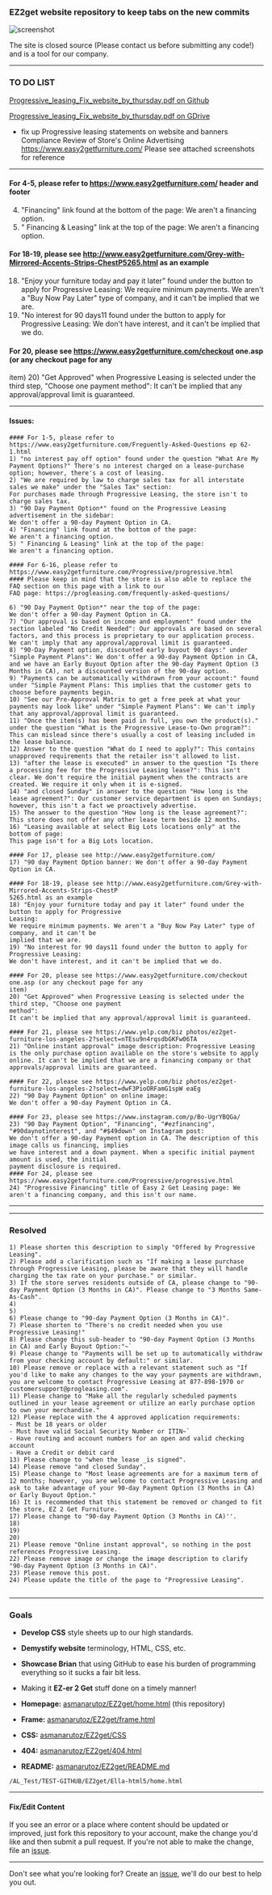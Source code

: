### EZ2get website repository to keep tabs on the new commits

![screenshot](https://github.com/asmanarutoz/EZ2get/blob/master/Ella-html5/assets/img/screenshot.png)

The site is closed source (Please contact us before submitting any code!) and is a tool for our company.

----
### TO DO LIST
[Progressive_leasing_Fix_website_by_thursday.pdf on Github](https://github.com/asmanarutoz/EZ2get/blob/master/Progressive_leasing_Fix_website_by_thursday.pdf)

[Progressive_leasing_Fix_website_by_thursday.pdf on GDrive](https://drive.google.com/file/d/12UPqOKB-qM_ipiaenTHc_HzKBXmPykxw/view?usp=sharing)

- fix up Progressive leasing statements on website and banners
Compliance Review of Store's Online Advertising
https://www.easy2getfurniture.com/
Please see attached screenshots for reference

----

#### For 4-5, please refer to https://www.easy2getfurniture.com/ header and footer

4) "Financing" link found at the bottom of the page:
We aren't a financing option.
5) " Financing & Leasing" link at the top of the page:
We aren't a financing option.

#### For 18-19, please see http://www.easy2getfurniture.com/Grey-with-Mirrored-Accents-Strips-ChestP5265.html as an example

18) "Enjoy your furniture today and pay it later" found under the button to apply for Progressive
Leasing:
We require minimum payments. We aren't a "Buy Now Pay Later" type of company, and it can't be
implied that we are.
19) "No interest for 90 days11 found under the button to apply for Progressive Leasing:
We don't have interest, and it can't be implied that we do.

#### For 20, please see https://www.easy2getfurniture.com/checkout one.asp (or any checkout page for any
item)
20) "Get Approved" when Progressive Leasing is selected under the third step, "Choose one payment
method":
It can't be implied that any approval/approval limit is guaranteed.


----
#### Issues:
```
#### For 1-5, please refer to https://www.easy2getfurniture.com/Freguently-Asked-Questions ep 62-1.html
1) "no interest pay off option" found under the question "What Are My Payment Options?" There's no interest charged on a lease-purchase option; however, there's a cost of leasing.
2) "We are required by law to charge sales tax for all interstate sales we make" under the "Sales Tax" section:
For purchases made through Progressive Leasing, the store isn't to charge sales tax.
3) "90 Day Payment Option*" found on the Progressive Leasing advertisement in the sidebar:
We don't offer a 90-day Payment Option in CA.
4) "Financing" link found at the bottom of the page:
We aren't a financing option.
5) " Financing & Leasing" link at the top of the page:
We aren't a financing option.

#### For 6-16, please refer to https://www.easy2getfurniture.com/Progressive/progressive.html
#### Please keep in mind that the store is also able to replace the FAQ section on this page with a link to our
FAQ page: https://progleasing.com/frequently-asked-questions/

6) "90 Day Payment Option*" near the top of the page:
We don't offer a 90-day Payment Option in CA.
7) "Our approval is based on income and employment" found under the section labeled "No Credit Needed": Our approvals are based on several factors, and this process is proprietary to our application process. We can't imply that any approval/approval limit is guaranteed.
8) "90-Day Payment option, discounted early buyout 90 days:" under "Simple Payment Plans": We don't offer a 90-day Payment Option in CA, and we have an Early Buyout Option after the 90-day Payment Option (3 Months in CA), not a discounted version of the 90-day option.
9) "Payments can be automatically withdrawn from your account:" found under "Simple Payment Plans: This implies that the customer gets to choose before payments begin.
10) "See our Pre-Approval Matrix to get a free peek at what your payments may look like" under "Simple Payment Plans": We can't imply that any approval/approval limit is guaranteed.
11) "Once the item(s) has been paid in full, you own the product(s)." under the question "What is the Progressive Lease-to-Own program?": This can mislead since there's usually a cost of leasing included in the lease balance.
12) Answer to the question "What do I need to apply?": This contains unapproved requirements that the retailer isn't allowed to list.
13) "after the lease is executed" in answer to the question "Is there a processing fee for the Progressive Leasing lease?": This isn't clear. We don't require the initial payment when the contracts are created. We require it only when it is e-signed.
14) "and closed Sunday" in answer to the question "How long is the lease agreement?": Our customer service department is open on Sundays; however, this isn't a fact we proactively advertise.
15) The answer to the question "How long is the lease agreement?": This store does not offer any other lease term beside 12 months.
16) "Leasing available at select Big Lots locations only" at the bottom of page:
This page isn't for a Big Lots location.

#### For 17, please see http://www.easy2getfurniture.com/
17) "90 day Payment Option banner: We don't offer a 90-day Payment Option in CA.

#### For 18-19, please see http://www.easy2getfurniture.com/Grey-with-Mirrored-Accents-Strips-ChestP
5265.html as an example
18) "Enjoy your furniture today and pay it later" found under the button to apply for Progressive
Leasing:
We require minimum payments. We aren't a "Buy Now Pay Later" type of company, and it can't be
implied that we are.
19) "No interest for 90 days11 found under the button to apply for Progressive Leasing:
We don't have interest, and it can't be implied that we do.

#### For 20, please see https://www.easy2getfurniture.com/checkout one.asp (or any checkout page for any
item)
20) "Get Approved" when Progressive Leasing is selected under the third step, "Choose one payment
method":
It can't be implied that any approval/approval limit is guaranteed.

#### For 21, please see https://www.yelp.com/biz photos/ez2get-furniture-los-angeles-2?select=nTEsu9n4rqsdbGKFw06TA
21) "Online instant approval" image description: Progressive Leasing is the only purchase option available on the store's website to apply online. It can't be implied that we are a financing company or that approvals/approval limits are guaranteed.

#### For 22, please see https://www.yelp.com/biz photos/ez2get-furniture-los-angeles-2?select=dwF3PioORFamG1spW eaEg
22) "90 Day Payment Option" on online image:
We don't offer a 90-day Payment Option in CA.

#### For 23, please see https://www.instagram.com/p/Bo-UgrYBQGa/
23) "90 Day Payment Option", "Financing", "#ezfinancing", "#90daynotinterest", and "#$49down" on Instagram post:
We don't offer a 90-day Payment option in CA. The description of this image calls us financing, implies
we have interest and a down payment. When a specific initial payment amount is used, the initial
payment disclosure is required.
#### For 24, please see https://www.easy2getfurniture.com/Progressive/progressive.html
24) "Progressive Financing" title of Easy 2 Get Leasing page: We aren't a financing company, and this isn't our name.
```
---

---
### Resolved
```
1) Please shorten this description to simply "Offered by Progressive Leasing".
2) Please add a clarification such as "If making a lease purchase through Progressive Leasing, please be aware that they will handle charging the tax rate on your purchase." or similar.
3) If the store serves residents outside of CA, please change to "90-day Payment Option (3 Months in CA)". Please change to "3 Months Same-As-Cash".
4) 
5) 
6) Please change to "90-day Payment Option (3 Months in CA)".
7) Please shorten to "There's no credit needed when you use Progressive Leasing!"
8) Please change this sub-header to "90-day Payment Option (3 Months in CA) and Early Buyout Option:"~`
9) Please change to "Payments will be set up to automatically withdraw from your checking account by default:" or similar.
10) Please remove or replace with a relevant statement such as "If you'd like to make any changes to the way your payments are withdrawn, you are welcome to contact Progressive Leasing at 877-898-1970 or customersupport@progleasing.com".
11) Please change to "Make all the regularly scheduled payments outlined in your lease agreement or utilize an early purchase option to own your merchandise."
12) Please replace with the 4 approved application requirements:
- Must be 18 years or older
- Must have valid Social Security Number or ITIN~`
- Have routing and account numbers for an open and valid checking account
- Have a Credit or debit card
13) Please change to "when the lease _is signed".
14) Please remove "and closed Sunday".
15) Please change to "Most lease agreements are for a maximum term of 12 months; however, you are welcome to contact Progressive Leasing and ask to take advantage of your 90-day Payment Option (3 Months in CA) or Early Buyout Option."
16) It is recommended that this statement be removed or changed to fit the store, EZ 2 Get Furniture.
17) Please change to "90-day Payment Option (3 Months in CA)''.
18) 
19) 
20) 
21) Please remove "Online instant approval", so nothing in the post references Progressive Leasing.
22) Please remove image or change the image description to clarify "90-day Payment Option (3 Months in CA)".
23) Please remove this post.
24) Please update the title of the page to "Progressive Leasing".


```
----

### Goals

- **Develop CSS** style sheets up to our high standards.
- **Demystify website** terminology, HTML, CSS, etc.
- **Showcase Brian** that using GitHub to ease his burden of programming everything so it sucks a fair bit less.
- Making it **EZ-er 2 Get** stuff done on a timely manner!


- **Homepage:** [asmanarutoz/EZ2get/home.html](https://github.com/asmanarutoz/EZ2get/blob/master/Ella-html5/home.html) (this repository)
- **Frame:** [asmanarutoz/EZ2get/frame.html](https://github.com/asmanarutoz/EZ2get/blob/master/Ella-html5/frame.html)
- **CSS:** [asmanarutoz/EZ2get/CSS](https://github.com/asmanarutoz/EZ2get/tree/master/Ella-html5/css)
- **404:** [asmanarutoz/EZ2get/404.html](https://github.com/asmanarutoz/EZ2get/blob/master/Ella-html5/404.html)
- **README:** [asmanarutoz/EZ2get/README.md](https://github.com/asmanarutoz/EZ2get/blob/master/README.md)

```
/AL_Test/TEST-GITHUB/EZ2get/Ella-html5/home.html
```

----

#### Fix/Edit Content

If you see an error or a place where content should be updated or improved, just fork this repository to your account, make the change you'd like and then submit a pull request. If you're not able to make the change, file an [issue](https://github.com/asmanarutoz/EZ2get.github.com/issues/new).

----

Don't see what you're looking for? Create an [issue](https://github.com/asmanarutoz/EZ2get/issues/new), we'll do our best to help you out.
